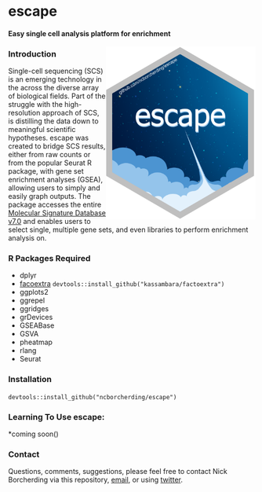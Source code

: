 # escape
#### Easy single cell analysis platform for enrichment

<img align="right" src="https://github.com/ncborcherding/ncborcherding.github.io/blob/master/images/escape_hex_sticker.png" width="305" height="352">

### Introduction
Single-cell sequencing (SCS) is an emerging technology in the across the diverse array of biological fields. Part of the struggle with the high-resolution approach of SCS, is distilling the data down to meaningful scientific hypotheses. escape was created to bridge SCS results, either from raw counts or from the popular Seurat R package, with gene set enrichment analyses (GSEA), allowing users to simply and easily graph outputs. The package accesses the entire [Molecular Signature Database v7.0](https://www.gsea-msigdb.org/gsea/msigdb/search.jsp) and enables users to select single, multiple gene sets, and even libraries to perform enrichment analysis on. 

### R Packages Required
+  dplyr
+  [facoextra](http://www.sthda.com/english/wiki/fviz-pca-quick-principal-component-analysis-data-visualization-r-software-and-data-mining) ```devtools::install_github("kassambara/factoextra")```
+  ggplots2
+  ggrepel
+  ggridges
+  grDevices
+  GSEABase
+  GSVA
+  pheatmap
+  rlang
+  Seurat


### Installation

```devtools::install_github("ncborcherding/escape")```


### Learning To Use escape:

*coming soon()


### Contact
Questions, comments, suggestions, please feel free to contact Nick Borcherding via this repository, [email](mailto:ncborch@gmail.com), or using [twitter](https://twitter.com/theHumanBorch). 

